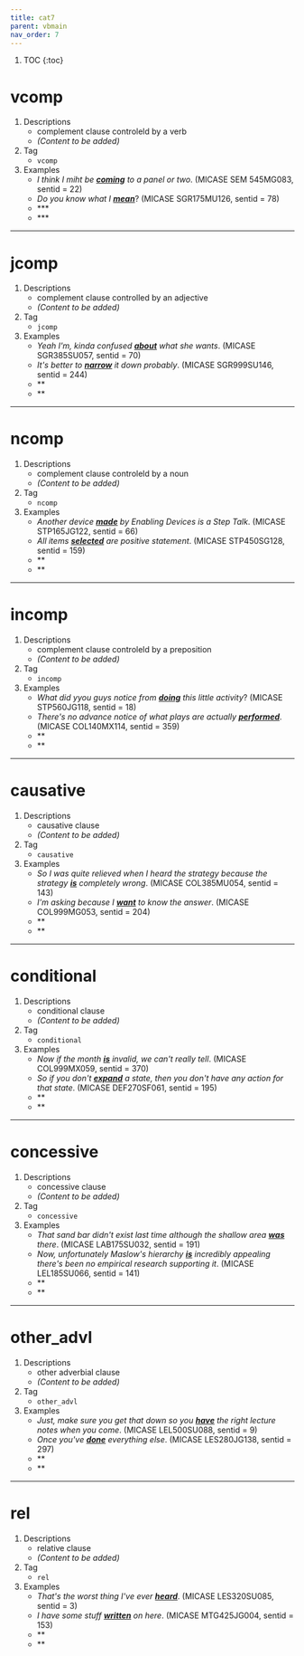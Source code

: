 ```yaml
---
title: cat7
parent: vbmain
nav_order: 7
---
```

1. TOC
{:toc}

# vcomp

1. Descriptions
    - complement clause controleld by a verb
    - *(Content to be added)*
2. Tag
    - `vcomp`
3. Examples
    - *I think I miht be <ins>**coming**</ins> to a panel or two*. (MICASE SEM 545MG083, sentid = 22)
    - *Do you know what I <ins>**mean**</ins>*? (MICASE SGR175MU126, sentid = 78)
    - *<ins>****</ins>
    - *<ins>****</ins>

---

# jcomp

1. Descriptions
    - complement clause controlled by an adjective
    - *(Content to be added)*
2. Tag
    - `jcomp`
3. Examples
    - *Yeah I'm, kinda confused <ins>**about**</ins> what she wants*. (MICASE SGR385SU057, sentid = 70)
    - *It's better to <ins>**narrow**</ins> it down probably*. (MICASE SGR999SU146, sentid = 244)
    - *<ins>****</ins>*
    - *<ins>****</ins>*

---

# ncomp

1. Descriptions
    - complement clause controleld by a noun
    - *(Content to be added)*
2. Tag
    - `ncomp`
3. Examples
    - *Another device <ins>**made**</ins> by Enabling Devices is a Step Talk*. (MICASE STP165JG122, sentid = 66)
    - *All items <ins>**selected**</ins> are positive statement*. (MICASE STP450SG128, sentid = 159)
    - *<ins>****</ins>*
    - *<ins>****</ins>*

---

# incomp

1. Descriptions
    - complement clause controleld by a preposition
    - *(Content to be added)*
2. Tag
    - `incomp`
3. Examples
    - *What did yyou guys notice from <ins>**doing**</ins> this little activity*? (MICASE STP560JG118, sentid = 18)
    - *There's no advance notice of what plays are actually <ins>**performed**</ins>*. (MICASE COL140MX114, sentid = 359)
    - *<ins>****</ins>*
    - *<ins>****</ins>*

---

# causative

1. Descriptions
    - causative clause
    - *(Content to be added)*
2. Tag
    - `causative`
3. Examples
    - *So I was quite relieved when I heard the strategy because the strategy <ins>**is**</ins> completely wrong*. (MICASE COL385MU054, sentid = 143)
    - *I'm asking because I <ins>**want**</ins> to know the answer*. (MICASE COL999MG053, sentid = 204)
    - *<ins>****</ins>*
    - *<ins>****</ins>*

---

# conditional

1. Descriptions
    - conditional clause
    - *(Content to be added)*
2. Tag
    - `conditional`
3. Examples
    - *Now if the month <ins>**is**</ins> invalid, we can't really tell*. (MICASE COL999MX059, sentid = 370)
    - *So if you don't <ins>**expand**</ins> a state, then you don't have any action for that state*. (MICASE DEF270SF061, sentid = 195)
    - *<ins>****</ins>*
    - *<ins>****</ins>*

---

# concessive

1. Descriptions
    - concessive clause
    - *(Content to be added)*
2. Tag
    - `concessive`
3. Examples
    - *That sand bar didn't exist last time although the shallow area <ins>**was**</ins> there*. (MICASE LAB175SU032, sentid = 191)
    - *Now, unfortunately Maslow's hierarchy <ins>**is**</ins> incredibly appealing there's been no empirical research supporting it*. (MICASE LEL185SU066, sentid = 141)
    - *<ins>****</ins>*
    - *<ins>****</ins>*

---

# other_advl

1. Descriptions
    - other adverbial clause
    - *(Content to be added)*
2. Tag
    - `other_advl`
3. Examples
    - *Just, make sure you get that down so you <ins>**have**</ins> the right lecture notes when you come*. (MICASE LEL500SU088, sentid = 9)
    - *Once you've <ins>**done**</ins> everything else*. (MICASE LES280JG138, sentid = 297)
    - *<ins>****</ins>*
    - *<ins>****</ins>*

---

# rel

1. Descriptions
    - relative clause
    - *(Content to be added)*
2. Tag
    - `rel`
3. Examples
    - *That's the worst thing I've ever <ins>**heard**</ins>*. (MICASE LES320SU085, sentid = 3)
    - *I have some stuff <ins>**written**</ins> on here*. (MICASE MTG425JG004, sentid = 153)
    - *<ins>****</ins>*
    - *<ins>****</ins>*
